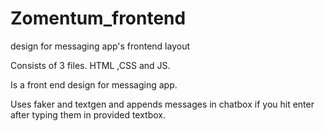 # Zomentum_frontend
design for messaging app's frontend layout

Consists of 3 files. HTML ,CSS  and JS. 

Is a front end design for messaging app.

Uses faker and textgen and appends messages in chatbox if you hit enter after typing them in provided textbox.
